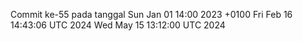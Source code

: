 Commit ke-55 pada tanggal Sun Jan 01 14:00 2023 +0100
Fri Feb 16 14:43:06 UTC 2024
Wed May 15 13:12:00 UTC 2024

